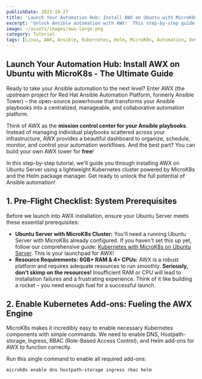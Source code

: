 ```yaml
---
publishDate: 2023-10-27
title: 'Launch Your Automation Hub: Install AWX on Ubuntu with MicroK8s'
excerpt: 'Unlock Ansible automation with AWX!  This step-by-step guide shows you how to install AWX Tower on Ubuntu Server using MicroK8s and Helm for powerful, free automation.' #AWX #Ansible #Kubernetes #Automation #DevOps
image: ~/assets/images/awx-large.png
category: Tutorial
tags: [Linux, AWX, Ansible, Kubernetes, Helm, MicroK8s, Automation, DevOps, IaC]
---
```


## Launch Your Automation Hub: Install AWX on Ubuntu with MicroK8s - The Ultimate Guide

Ready to take your Ansible automation to the next level? Enter AWX (the upstream project for Red Hat Ansible Automation Platform, formerly Ansible Tower) – the open-source powerhouse that transforms your Ansible playbooks into a centralized, manageable, and collaborative automation platform.

Think of AWX as the **mission control center for your Ansible playbooks**. Instead of managing individual playbooks scattered across your infrastructure, AWX provides a beautiful dashboard to organize, schedule, monitor, and control your automation workflows. And the best part? You can build your own AWX tower for **free**!

In this step-by-step tutorial, we'll guide you through installing AWX on Ubuntu Server using a lightweight Kubernetes cluster powered by MicroK8s and the Helm package manager. Get ready to unlock the full potential of Ansible automation!

## 1. Pre-Flight Checklist: System Prerequisites

Before we launch into AWX installation, ensure your Ubuntu Server meets these essential prerequisites:

- **Ubuntu Server with MicroK8s Cluster:** You'll need a running Ubuntu Server with MicroK8s already configured. If you haven't set this up yet, follow our comprehensive guide: [Kubernetes with MicroK8s on Ubuntu Server](https://bgx4k3p.github.io/blog/posts/kubernetes-microk8s-ubuntu/). This is your launchpad for AWX!
- **Resource Requirements: 6GB+ RAM & 4+ CPUs:** AWX is a robust platform and requires adequate resources to run smoothly. **Seriously, don't skimp on the resources!** Insufficient RAM or CPU will lead to installation failures and a frustrating experience. Think of it like building a rocket – you need enough fuel for a successful launch.

## 2. Enable Kubernetes Add-ons: Fueling the AWX Engine

MicroK8s makes it incredibly easy to enable necessary Kubernetes components with simple commands. We need to enable DNS, Hostpath-storage, Ingress, RBAC (Role-Based Access Control), and Helm add-ons for AWX to function correctly.

Run this single command to enable all required add-ons:

```bash
microk8s enable dns hostpath-storage ingress rbac helm
```

